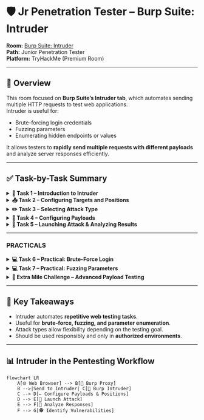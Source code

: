 # 🛡️ Jr Penetration Tester – Burp Suite: Intruder

**Room:** [Burp Suite: Intruder](https://tryhackme.com/)  
**Path:** Junior Penetration Tester  
**Platform:** TryHackMe (Premium Room)  

---

## 📖 Overview
This room focused on **Burp Suite’s Intruder tab**, which automates sending multiple HTTP requests to test web applications.  
Intruder is useful for:
- Brute-forcing login credentials  
- Fuzzing parameters  
- Enumerating hidden endpoints or values  

It allows testers to **rapidly send multiple requests with different payloads** and analyze server responses efficiently.

---

## ✅ Task-by-Task Summary

<details>
<summary><strong>📝 Task 1 – Introduction to Intruder</strong></summary>

- Intruder automates repetitive HTTP requests for testing security.  
- Key uses:
  - Brute force login credentials  
  - Parameter fuzzing  
  - Enumerating hidden fields or endpoints  
- Four attack types: **Sniper, Battering Ram, Pitchfork, Cluster Bomb**  

</details>

<details>
<summary><strong>📤 Task 2 – Configuring Targets and Positions</strong></summary>

- Captured requests in Proxy and sent them to Intruder.  
- Highlighted positions in the request where payloads will be injected.  
- Verified payload positions in the **Positions tab**.  

</details>

<details>
<summary><strong>✏️ Task 3 – Selecting Attack Type</strong></summary>

- Explored Intruder attack types:  
  - **Sniper:** single payload per position  
  - **Battering Ram:** same payload for all positions  
  - **Pitchfork:** parallel payloads for multiple positions  
  - **Cluster Bomb:** combines all payloads across positions  
- Selected attack type depending on testing goal.  

</details>

<details>
<summary><strong>👀 Task 4 – Configuring Payloads</strong></summary>

- Defined payloads manually or via built-in generators.  
- Payload types:
  - Strings (common passwords, usernames)  
  - Numbers (IDs, session tokens)  
  - Custom lists for fuzzing  
- Optional: added prefixes, suffixes, or encoding to payloads.  

</details>

<details>
<summary><strong>🔧 Task 5 – Launching Attack & Analyzing Results</strong></summary>

- Started Intruder attack and monitored progress in **Intruder → Attack Results**.  
- Observed response codes, lengths, and content for anomalies.  
- Identified potential vulnerabilities:
  - Weak passwords  
  - IDOR endpoints  
  - Unexpected server responses  

</details>

---

### **PRACTICALS**

<details>
<summary><strong>💻 Task 6 – Practical: Brute-Force Login</strong></summary>

### **Objective**
Automate login attempts with multiple credentials to test password strength.

### **Skills Applied**
- Sending requests to Intruder  
- Setting payload positions  
- Choosing attack types  
- Analyzing server responses  

---

### **Step 1 – Capture Login Request**
1. Open **Burp Proxy → Intercept**.  
2. Navigate to the login page in your browser.  
3. Capture the login POST request.

<img width="800" height="241" alt="image" src="https://github.com/user-attachments/assets/5bd3047d-6b60-4935-81cd-196ad4148a81" />


---

### **Step 2 – Send Request to Intruder**
1. Right-click the captured request → **Send to Intruder**.  
2. Go to the **Intruder** tab and select the request.
   
---

### **Step 3 – Configure Payload Positions**
1. Highlight the **password field** as the payload position.  
2. Ensure no other unnecessary positions are selected.  

<img width="640" height="688" alt="image" src="https://github.com/user-attachments/assets/f81c8137-c3e9-4b7f-965d-f133e1d7ded3" />

---

### **Step 4 – Select Attack Type**
- Choose **Sniper** for testing one payload per position.  

---

### **Step 5 – Configure Payloads**
1. Load payload list of passwords (provided).  
2. Optionally, configure encoding if needed.

<img width="448" height="440" alt="image" src="https://github.com/user-attachments/assets/3d2c674a-946c-459f-be84-55d2a965ea15" />


---

### **Step 6 – Launch Attack**
1. Click **Start Attack**.  
2. Observe responses for differences in:
   - Response codes  
   - Response lengths  
   - Content changes  

---

### **Step 7 – Analyze Results**
- Identify valid credentials based on unique server responses.  
- Note potential weaknesses in authentication.

<img width="1507" height="806" alt="image" src="https://github.com/user-attachments/assets/0bbdf38a-285c-49d7-9d15-626052aab1fc" />
 
- Successful login

<img width="918" height="483" alt="image" src="https://github.com/user-attachments/assets/a1b2033b-0904-4101-a997-53f02c1ffa37" />

</details>

<details>
<summary><strong>💻 Task 7 – Practical: Fuzzing Parameters</strong></summary>

### **Objective**
Use Intruder to test numeric or text parameters for hidden endpoints or vulnerabilities.

### **Skills Applied**
- Sending requests to Intruder  
- Fuzzing input parameters  
- Observing server responses  
- Identifying security flaws  

---

### **Step 1 – Capture Request**
- Capture a GET request with parameters (e.g., `/products?id=1`) via Proxy.  
- Send to Intruder.  

---

### **Step 2 – Set Payload Positions**
- Highlight the **parameter value** as the payload position.

<img width="565" height="530" alt="image" src="https://github.com/user-attachments/assets/30dd4c26-b2a6-4e2f-a57a-745ca8e49dfd" />

---

### **Step 3 – Choose Attack Type**
- Use **Sniper** for single-value testing or **Cluster Bomb** for multiple parameters.  

---

### **Step 4 – Configure Payloads**
- Load payload list (e.g., `-1,0,9999,abc`).  
- Optionally include fuzzing lists for hidden values.  

<img width="458" height="388" alt="image" src="https://github.com/user-attachments/assets/04af2e71-299a-4a93-bc2e-d00b1149e8f7" />

---

### **Step 5 – Launch Attack**
- Click **Start Attack** and monitor responses.  

---

### **Step 6 – Analyze Results**
- Identify parameters that may be vulnerable to:
  - **IDOR**  
  - **Information leakage**  
  - **Input validation flaws**

<img width="1669" height="888" alt="image" src="https://github.com/user-attachments/assets/13651c08-72a7-4a85-bbb9-0b587a61e3d2" />


</details>

<details>
<summary><strong>🚀 Extra Mile Challenge – Advanced Payload Testing</strong></summary>

### **Objective**
Combine multiple payload lists and positions to discover hidden values or endpoints.

### **Scenario**
- Test a web app where **ID** and **token** parameters may reveal additional resources.  

---

### **Step 1 – Capture Request**
- Capture request in Proxy and send to Intruder.  

### **Step 2 – Set Multiple Payload Positions**
- Highlight all relevant parameters (e.g., `id`, `token`).

<img width="510" height="664" alt="image" src="https://github.com/user-attachments/assets/6882806d-3247-4da7-9b18-ca98ce58dd6c" />


### **Step 3 – Select Attack Type**
- Use **Pitchfork** to combine payload lists across positions.  

### **Step 4 – Configure Payloads**
- Payload list 1: usernames 
- Payload list 2: passwords

### **Step 5 – Launch Attack**
-  With the username and password parameters handled, we now need to find a way to grab the ever-changing loginToken and session cookie.
-  Unfortunately, "recursive grep" won't work here due to the redirect response, so we can't do this entirely within Intruder – we will need to build a macro.

<img width="510" height="419" alt="image" src="https://github.com/user-attachments/assets/8f8d85e0-a1eb-4aa8-ac7c-8e625b810f16" />

### **Observation**
- Unique response codes or lengths may indicate hidden endpoints or data.

<img width="1508" height="790" alt="image" src="https://github.com/user-attachments/assets/e5af1235-7fcd-4e39-9d20-646c5e96dad2" />

successful login

<img width="1183" height="748" alt="image" src="https://github.com/user-attachments/assets/d3e90aad-625e-4ac0-b197-56179c91eeee" />


</details>

---

## 🎯 Key Takeaways
- Intruder automates **repetitive web testing tasks**.  
- Useful for **brute-force, fuzzing, and parameter enumeration**.  
- Attack types allow flexibility depending on the testing goal.  
- Should be used responsibly and only in **authorized environments**.  

---

## 📊 Intruder in the Pentesting Workflow

```mermaid
flowchart LR
    A[🌐 Web Browser] --> B[🧩 Burp Proxy]
    B -->|Send to Intruder| C[🎯 Burp Intruder]
    C --> D[✏️ Configure Payloads & Positions]
    D --> E[🚀 Launch Attack]
    E --> F[👀 Analyze Responses]
    F --> G[🕵️ Identify Vulnerabilities]
